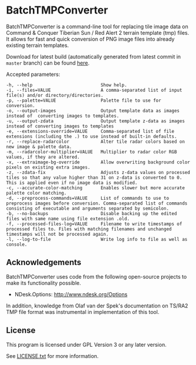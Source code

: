 # BatchTMPConverter

BatchTMPConverter is a command-line tool for replacing tile image data on Command & Conquer Tiberian Sun / Red Alert 2 terrain template (tmp) files. It allows for fast and quick conversion of PNG image files into already existing terrain templates.

Download for latest build (automatically generated from latest commit in `master` branch) can be found [here](https://github.com/Starkku/BatchTMPConverter/releases/tag/latest).

Accepted parameters:
```
-h, --help                          Show help.
-i, --files=VALUE                   A comma-separated list of input file(s) and/or directory/directories.
-p, --palette=VALUE                 Palette file to use for conversion.
-o, --output-images                 Output template data as images instead of  converting images to templates.
-u, --output-zdata                  Output template z-data as images instead of converting images to templates
-e, --extensions-override=VALUE     Comma-separated list of file extensions (including the .) to use instead of built-in defaults.
-r, --replace-radarcolor            Alter tile radar colors based on new image & palette data.
-m, --radarcolor-multiplier=VALUE   Multiplier to radar color RGB values, if they are altered.
-x, --extraimage-bg-override        Allow overwriting background color pixels on existing extra images.
-z, --zdata-fix                     Adjusts z-data values on processed tiles so that any value higher than 31 on z-data is converted to 0. This is applied even if no image data is modified.
-c, --accurate-color-matching       Enables slower but more accurate palette color matching.
-d, --preprocess-commands=VALUE     List of commands to use to preprocess images before conversion. Comma-separated list of commands consisting of executable and arguments separated by semicolon.
-b, --no-backups                    Disable backing up the edited files with same name using file extension .old.
-f, --processed-files-log=VALUE     Filename to write timestamps of processed files to. Files with matching filenames and unchanged timestamps will not be processed again.
-l, --log-to-file                   Write log info to file as well as console.
```

## Acknowledgements

BatchTMPConverter uses code from the following open-source projects to make its functionality possible.

* NDesk.Options: http://www.ndesk.org/Options

In addition, knowledge from Olaf van der Spek's documentation on TS/RA2 TMP file format was instrumental in implementation of this tool.

## License

This program is licensed under GPL Version 3 or any later version.

See [LICENSE.txt](LICENSE.txt) for more information.
